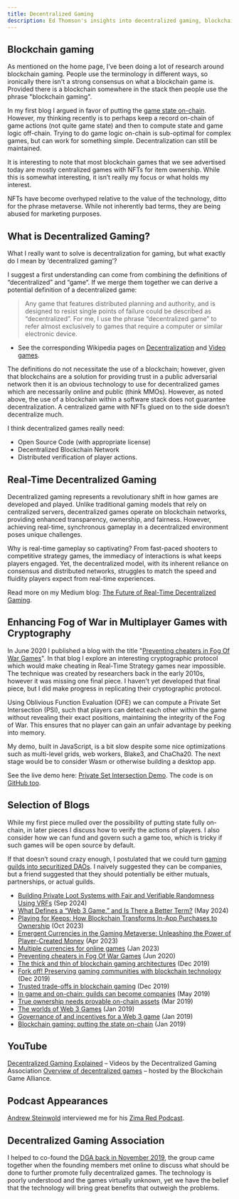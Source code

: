 ```yaml
---
title: Decentralized Gaming
description: Ed Thomson's insights into decentralized gaming, blockchain gaming, on-chain games
---
```



## Blockchain gaming
As mentioned on the home page, I’ve been doing a lot of research around blockchain gaming. People use the terminology in different ways, so ironically there isn't a strong consensus on what a blockchain game is. Provided there is a blockchain somewhere in the stack then people use the phrase "blockchain gaming".

In my first blog I argued in favor of putting the [game state on-chain](https://medium.com/@edward.thomson/blockchain-gaming-putting-the-state-on-chain-cc3915090547). However, my thinking recently is to perhaps keep a record on-chain of game actions (not quite game state) and then to compute state and game logic off-chain. Trying to do game logic on-chain is sub-optimal for complex games, but can work for something simple. Decentralization can still be maintained.

It is interesting to note that most blockchain games that we see advertised today are mostly centralized games with NFTs for item ownership. While this is somewhat interesting, it isn’t really my focus or what holds my interest.

NFTs have become overhyped relative to the value of the technology, ditto for the phrase metaverse. While not inherently bad terms, they are being abused for marketing purposes.

## What is Decentralized Gaming?
What I really want to solve is decentralization for gaming, but what exactly do I mean by ‘decentralized gaming’?

I suggest a first understanding can come from combining the definitions of “decentralized” and “game“. If we merge them together we can derive a potential definition of a decentralized game:

> Any game that features distributed planning and authority, and is designed to resist single points of failure could be described as “decentralized”. For me, I use the phrase “decentralized game” to refer almost exclusively to games that require a computer or similar electronic device.

* See the corresponding Wikipedia pages on [Decentralization](https://en.wikipedia.org/wiki/Decentralization) and [Video games](https://en.wikipedia.org/wiki/Video_game).

The definitions do not necessitate the use of a blockchain; however, given that blockchains are a solution for providing trust in a public adversarial network then it is an obvious technology to use for decentralized games which are necessarily online and public (think MMOs). However, as noted above, the use of a blockchain within a software stack does not guarantee decentralization. A centralized game with NFTs glued on to the side doesn’t decentralize much.

I think decentralized games really need:

* Open Source Code (with appropriate license)
* Decentralized Blockchain Network
* Distributed verification of player actions.


## Real-Time Decentralized Gaming
Decentralized gaming represents a revolutionary shift in how games are developed and played. Unlike traditional gaming models that rely on centralized servers, decentralized games operate on blockchain networks, providing enhanced transparency, ownership, and fairness. However, achieving real-time, synchronous gameplay in a decentralized environment poses unique challenges.

Why is real-time gameplay so captivating? From fast-paced shooters to competitive strategy games, the immediacy of interactions is what keeps players engaged. Yet, the decentralized model, with its inherent reliance on consensus and distributed networks, struggles to match the speed and fluidity players expect from real-time experiences.

Read more on my Medium blog: [The Future of Real-Time Decentralized Gaming](https://edward-thomson.medium.com/the-future-of-real-time-decentralized-gaming-528a248f766a).


## Enhancing Fog of War in Multiplayer Games with Cryptography
In June 2020 I published a blog with the title "[Preventing cheaters in Fog Of War Games](https://edward-thomson.medium.com/preventing-cheaters-in-fog-of-war-games-69f202fbe107)". In that blog I explore an interesting cryptographic protocol which would make cheating in Real-Time Strategy games near impossible. The technique was created by researchers back in the early 2010s, however it was missing one final piece. I haven't yet developed that final piece, but I did make progress in replicating their cryptographic protocol.

Using Oblivious Function Evaluation (OFE) we can compute a Private Set Intersection (PSI), such that players can detect each other within the game without revealing their exact positions, maintaining the integrity of the Fog of War. This ensures that no player can gain an unfair advantage by peeking into memory.

My demo, built in JavaScript, is a bit slow despite some nice optimizations such as multi-level grids, web workers, Blake3, and ChaCha20. The next stage would be to consider Wasm or otherwise building a desktop app.

See the live demo here: [Private Set Intersection Demo](https://psi-demo-delta.vercel.app/). The code is on [GitHub too](https://github.com/EdwardAThomson/psi-demo).


## Selection of Blogs

While my first piece mulled over the possibility of putting state fully on-chain, in later pieces I discuss how to verify the actions of players. I also consider how we can fund and govern such a game too, which is tricky if such games will be open source by default.

If that doesn’t sound crazy enough, I postulated that we could turn [gaming guilds into securitized DAOs](https://medium.com/@edward.thomson/in-game-and-on-chain-guilds-can-become-companies-4f10d7906b2e). I naively suggested they can be companies, but a friend suggested that they should potentially be either mutuals, partnerships, or actual guilds.


* [Building Private Loot Systems with Fair and Verifiable Randomness Using VRFs](https://edward-thomson.medium.com/building-private-loot-systems-with-fair-and-verifiable-randomness-using-vrfs-746039dc0aa4) (Sep 2024)
* [What Defines a “Web 3 Game,” and Is There a Better Term?](https://medium.com/@edward-thomson/what-defines-a-web-3-game-and-is-there-a-better-term-c94954db2df4) (May 2024)
* [Playing for Keeps: How Blockchain Transforms In-App Purchases to Ownership](https://medium.com/@edward-thomson/playing-for-keeps-how-blockchain-transforms-in-app-purchases-to-ownership-727933b08dba) (Oct 2023)
* [Emergent Currencies in the Gaming Metaverse: Unleashing the Power of Player-Created Money](https://edward-thomson.medium.com/emergent-currencies-in-the-gaming-metaverse-unleashing-the-power-of-player-created-money-7b36b449503c)  (Apr 2023)
* [Multiple currencies for online games](https://edward-thomson.medium.com/multiple-currencies-for-online-games-77d56e2d39b3) (Jan 2023)
* [Preventing cheaters in Fog Of War Games](https://edward-thomson.medium.com/preventing-cheaters-in-fog-of-war-games-69f202fbe107) (Jun 2020)
* [The thick and thin of blockchain gaming architectures](https://edward-thomson.medium.com/the-thick-and-thin-of-blockhain-gaming-architectures-a51795156420) (Dec 2019)
* [Fork off! Preserving gaming communities with blockchain technology](https://edward-thomson.medium.com/fork-off-preserving-gaming-communities-with-blockchain-technology-4d90c04d0b8e) (Dec 2019)
* [Trusted trade-offs in blockchain gaming](https://edward-thomson.medium.com/trusted-trade-offs-in-blockchain-gaming-416faa5b8df8) (Dec 2019)
* [In game and on-chain: guilds can become companies](https://edward-thomson.medium.com/in-game-and-on-chain-guilds-can-become-companies-4f10d7906b2e) (May 2019)
* [True ownership needs provable on-chain assets](https://medium.com/@edward-thomson/true-ownership-needs-provable-on-chain-assets-cf347ff0f384) (Mar 2019)
* [The worlds of Web 3 Games](https://edward-thomson.medium.com/the-worlds-of-web-3-games-7e4797126a94)  (Jan 2019)
* [Governance of and incentives for a Web 3 game](https://edward-thomson.medium.com/governance-of-and-incentives-for-a-web-3-game-56edefb89cd4)  (Jan 2019)
* [Blockchain gaming: putting the state on-chain](https://edward-thomson.medium.com/blockchain-gaming-putting-the-state-on-chain-cc3915090547) (Jan 2019)


## YouTube

[Decentralized Gaming Explained](https://www.youtube.com/playlist?list=PLQNfGR2MwnqmPhdYx1HfzZ6IR6Z2xAWL2) – Videos by the Decentralized Gaming Association
[Overview of decentralized games](https://www.youtube.com/watch?v=sPgZoGGxBAc) – hosted by the Blockchain Game Alliance.

## Podcast Appearances

[Andrew Steinwold](https://twitter.com/AndrewSteinwold/status/1273641903230255105) interviewed me for his [Zima Red Podcast](https://anchor.fm/andrew-steinwold/episodes/Edward-Thomson---PhD-In-Astrophysics-Turned-Decentralization-Diehard---ep-25-efg2vs).


## Decentralized Gaming Association

I helped to co-found the [DGA back in November 2019](https://decentralizedgaming.io/about), the group came together when the founding members met online to discuss what should be done to further promote fully decentralized games. The technology is poorly understood and the games virtually unknown, yet we have the belief that the technology will bring great benefits that outweigh the problems.

